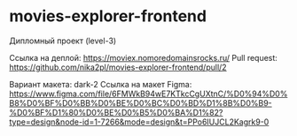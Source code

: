 # movies-explorer-frontend

Дипломный проект (level-3) 

Ссылка на деплой: https://moviex.nomoredomainsrocks.ru/
Pull request: https://github.com/nika2pl/movies-explorer-frontend/pull/2

Вариант макета: dark-2
Ссылка на макет Figma: https://www.figma.com/file/6FMWkB94wE7KTkcCgUXtnC/%D0%94%D0%B8%D0%BF%D0%BB%D0%BE%D0%BC%D0%BD%D1%8B%D0%B9-%D0%BF%D1%80%D0%BE%D0%B5%D0%BA%D1%82?type=design&node-id=1-7266&mode=design&t=PPo6IUJCL2Kagrk9-0
